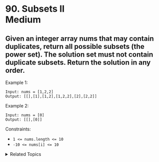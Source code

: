 
# 90. Subsets II<br> Medium

## Given an integer array nums that may contain duplicates, return all possible subsets (the power set). The solution set must not contain duplicate subsets. Return the solution in any order.

 

Example 1:
```
Input: nums = [1,2,2]
Output: [[],[1],[1,2],[1,2,2],[2],[2,2]]
```

Example 2:
```
Input: nums = [0]
Output: [[],[0]]
```

Constraints:

* `1 <= nums.length <= 10`
* `-10 <= nums[i] <= 10`

<details>

<summary> Related Topics </summary>

- `Backtrack` 

</details>
